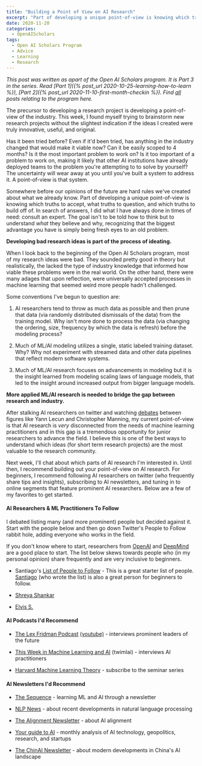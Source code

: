 ```yaml
---
title: "Building a Point of View on AI Research"
excerpt: "Part of developing a unique point-of-view is knowing which truths to accept, what truths to question, and which truths to build off of. In search of answers I did what I have always done in times of need: consult an expert."
date: 2020-11-20
categories:
  - OpenAIScholars
tags:
  - Open AI Scholars Program
  - Advice
  - Learning
  - Research
---
```

*This post was written as apart of the Open AI Scholars program. It is Part 3 in the series. Read [Part 1]({% post_url 2020-10-25-learning-how-to-learn %}), [Part 2]({% post_url 2020-11-10-first-month-checkin %}). Find [all](/tags/#open-ai-scholars-program) posts relating to the program here.*

The precursor to developing a research project is developing a point-of-view of the industry. This week, I found myself trying to brainstorm new research projects without the slightest indication if the ideas I created were truly innovative, useful, and original.

Has it been tried before? Even if it'd been tried, has anything in the industry changed that would make it viable now? Can it be easily scoped to 4 months? Is it the most important problem to work on? Is it too important of a problem to work on, making it likely that other AI institutions have already deployed teams to the problem you're attempting to to solve by yourself? The uncertainty will wear away at you until you've built a system to address it. A point-of-view is that system.

Somewhere before our opinions of the future are hard rules we've created about what we already know. Part of developing a unique point-of-view is knowing which truths to accept, what truths to question, and which truths to build off of. In search of answers, I did what I have always done in times of need: consult an expert. The goal isn't to be told how to think but to understand *what* they believe and why, recognizing that the biggest advantage you have is simply being fresh eyes to an old problem.

**Developing bad research ideas is part of the process of ideating.**

When I look back to the beginning of the Open AI Scholars program, most of my research ideas were bad. They sounded pretty good in theory but realistically, the lacked the type of industry knowledge that informed how viable these problems were in the real world. On the other hand, there were many adages that upon reflection, were universally accepted processes in machine learning that seemed weird more people hadn't challenged.

Some conventions I've begun to question are:

1. AI researchers tend to throw as much data as possible and then prune that data (via randomly distributed dismissals of the data) from the training model. Why isn't more done to process the data (via changing the ordering, size, frequency by which the data is refresh) before the modeling process?

2. Much of ML/AI modeling utilizes a single, static labeled training dataset. Why? Why not experiment with streamed data and other data pipelines that reflect modern software systems.

3. Much of ML/AI research focuses on advancements in modeling but it is the insight learned from modeling scaling laws of language models, that led to the insight around increased output from bigger language models.

**More applied ML/AI research is needed to bridge the gap between research and industry.**

After stalking AI researchers on twitter and watching [debates](https://www.youtube.com/watch?v=fKk9KhGRBdI) between figures like Yann Lecun and Christopher Manning, my current point-of-view is that AI research is *very* disconnected from the needs of machine learning practitioners and in this gap is a tremendous opportunity for junior researchers to advance the field. I believe this is one of the best ways to understand which ideas (for short term research projects) are the most valuable to the research community.

Next week, I'll chat about which parts of AI research I'm interested in. Until then, I recommend building out your point-of-view on AI research. For beginners, I recommend following AI researchers on twitter (who frequently share tips and insights), subscribing to AI newsletters, and tuning in to online segments that feature prominent AI researchers. Below are a few of my favorites to get started.

#### AI Researchers & ML Practitioners To Follow

I debated listing many (and more prominent) people but decided against it. Start with the people below and then go down Twitter's People to Follow rabbit hole, adding everyone who works in the field.

If you don't know where to start, researchers from [OpenAI](https://twitter.com/OpenAI) and [DeepMind](https://twitter.com/DeepMind) are a good place to start. The list below skews towards people who (in my personal opinion) share frequently and are very inclusive to beginners.

- Santiago's [List of People to Follow](https://twitter.com/svpino/status/1302107316188307456) - This is a great starter list of people. [Santiago](https://twitter.com/svpino) (who wrote the list) is also a great person for beginners to follow.

- [Shreya Shankar](https://twitter.com/sh_reya)

- [Elvis S.](https://twitter.com/omarsar0)

#### AI Podcasts I'd Recommend

- [The Lex Fridman Podcast](https://lexfridman.com/podcast/) [(youtube)](https://www.youtube.com/playlist?list=PLrAXtmErZgOdP_8GztsuKi9nrraNbKKp4) - interviews prominent leaders of the future

- [This Week in Machine Learning and AI](https://twimlai.com/) (twimlai) - interviews AI practitioners

- [Harvard Machine Learning Theory](https://mltheory.org/) - subscribe to the seminar series

#### AI Newsletters I'd Recommend

- [The Sequence](https://thesequence.substack.com/) - learning ML and AI through a newsletter

- [NLP News](http://newsletter.ruder.io/) - about recent developments in natural language processing

- [The Alignment Newsletter](http://rohinshah.com/alignment-newsletter/) - about AI alignment

- [Your guide to AI](https://newsletter.airstreet.com/) - monthly analysis of AI technology, geopolitics, research, and startups

- [The ChinAI Newsletter](https://chinai.substack.com/) - about modern developments in China's AI landscape

